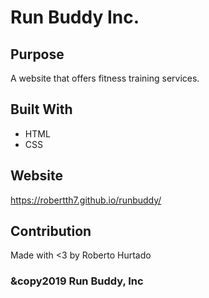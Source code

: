 # Run Buddy Inc.

## Purpose
A website that offers fitness training services.

## Built With
* HTML
* CSS

## Website
https://robertth7.github.io/runbuddy/

## Contribution
Made with <3 by Roberto Hurtado

### &copy2019 Run Buddy, Inc

